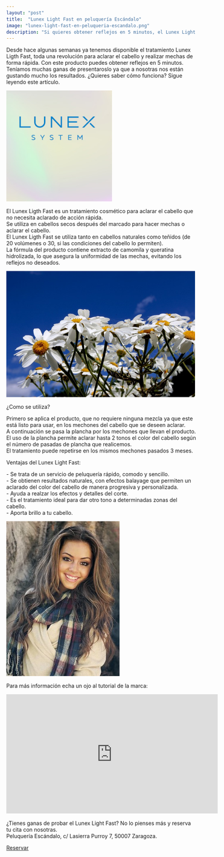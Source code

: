 ```yaml
---
layout: "post"
title:  "Lunex Light Fast en peluquería Escándalo"
image: "lunex-light-fast-en-peluqueria-escandalo.png"
description: "Si quieres obtener reflejos en 5 minutos, el Lunex Light Fast es la solucion que estas buscando y ya esta disponible en peluquería Escándalo"
---
```


<article class="container mod-row">
 <div class="container-item-text-left">
  <p>
  Desde hace algunas semanas ya tenemos disponible el tratamiento Lunex Ligth Fast, toda una revolución para aclarar el cabello y realizar mechas de forma rápida. Con este producto puedes obtener reflejos en 5 minutos.
  Teníamos muchas ganas de presentaroslo ya que a nosotras nos están gustando mucho los resultados.
  ¿Quieres saber cómo funciona? Sigue leyendo este artículo.
  </p>
  </div>
  <div>
     <img src="img/lunex.png" width="280" height="auto" alt="productos Lunex peluquería Escándalo">
  </div>
  <p>
  El Lunex Ligth Fast es un tratamiento cosmético para aclarar el cabello que no necesita aclarado de acción rápida. <br>
  Se utiliza en cabellos secos después del marcado para hacer mechas o aclarar el cabello.<br>
  El Lunex Ligth Fast se utiliza tanto en cabellos naturales como teñidos (de 20 volúmenes o 30, si las condiciones del cabello lo permiten).<br>
  La fórmula del producto contiene extracto de camomila y queratina hidrolizada, lo que asegura la uniformidad de las mechas, evitando los reflejos no deseados.  
  </p>
  <div>
     <img src="img/camomila.jpg" width="500" height="auto" alt="Lunex Light Fast con extractos de camomila en peluqueria Escándalo">
  </div>
  <p>
    ¿Como se utiliza?
  </p>
  <p>
    Primero se aplica el producto, que no requiere ninguna mezcla ya que este está listo para usar, en los mechones del cabello que se deseen aclarar.<br>
    A continuación se pasa la plancha por los mechones que llevan el producto. El uso de la plancha permite aclarar hasta 2 tonos el color del cabello según el número de pasadas de plancha que realicemos.<br>
    El tratamiento puede repetirse en los mismos mechones pasados 3 meses.
  </p>
  <p>
    Ventajas del Lunex Light Fast:
  </p>
  <p>
  - Se trata de un servicio de peluquería rápido, comodo y sencillo. <br>
  - Se obtienen resultados naturales, con efectos balayage que permiten un aclarado del color del cabello de manera progresiva y personalizada. <br>
  - Ayuda a realzar los efectos y detalles del corte. <br>
  - Es el tratamiento ideal para dar otro tono a determinadas zonas del cabello.<br>
  - Aporta brillo a tu cabello.
  </p>
  <div>
     <img src="img/articulo-lunex.jpeg" width="300" height="auto" alt="Lunex Light Fast de Lunex en peluqueria Escándalo">
  </div>
  <p>
  Para más información echa un ojo al tutorial de la marca:
  </p>
  <div class="flex-video">
    <iframe width="560" height="315" src="https://www.youtube.com/embed/Swh0wv0cqx0" frameborder="0" allowfullscreen></iframe>
  </div>

  <p class="text-center"> ¿Tienes ganas de probar el Lunex Light Fast? No lo pienses más y reserva tu cita con nosotras.<br>
  Peluquería Escándalo, c/ Lasierra Purroy 7, 50007 Zaragoza.
  </p>
  <a class="button" href="{{ site.url }}/formulario">Reservar</a>
